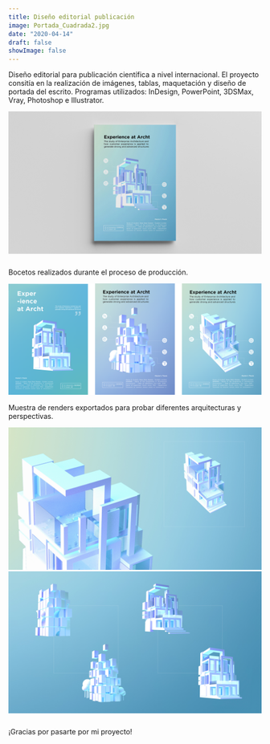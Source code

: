 ```yaml
---
title: Diseño editorial publicación
image: Portada_Cuadrada2.jpg
date: "2020-04-14"
draft: false
showImage: false
---
```


Diseño editorial para publicación científica a nivel internacional. El proyecto consitía en la realización de imágenes, tablas, maquetación y diseño de portada del escrito. 
Programas utilizados: InDesign, PowerPoint, 3DSMax, Vray, Photoshop e Illustrator.

<div style="margin-bottom: 5%;">
<img src="/images/Portada2.jpg" alt="Cover design">
</div>


Bocetos realizados durante el proceso de producción.

![Bocetos](/images/Sketches2.png "Bocetos")



Muestra de renders exportados para probar diferentes arquitecturas y perspectivas.

<div style="margin-bottom: 5%;">
<img src="/images/Renders1.jpg" alt="Renders">
<img src="/images/Renders2.jpg" alt="Renders">
</div>


¡Gracias por pasarte por mi proyecto!
